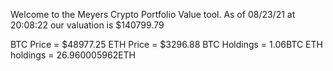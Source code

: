 Welcome to the Meyers Crypto Portfolio Value tool. 
As of 08/23/21 at 20:08:22 our valuation is $140799.79 

BTC Price = $48977.25
 ETH Price = $3296.88
BTC Holdings = 1.06BTC
 ETH holdings = 26.960005962ETH 
